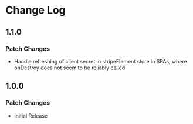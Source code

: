 # Change Log

## 1.1.0

### Patch Changes

- Handle refreshing of client secret in stripeElement store in SPAs, where onDestroy does not seem to be reliably called

## 1.0.0

### Patch Changes

- Initial Release